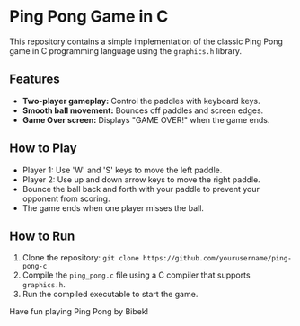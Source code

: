 # Ping Pong Game in C

This repository contains a simple implementation of the classic Ping Pong game in C programming language using the `graphics.h` library.

## Features

- **Two-player gameplay:** Control the paddles with keyboard keys.
- **Smooth ball movement:** Bounces off paddles and screen edges.
- **Game Over screen:** Displays "GAME OVER!" when the game ends.

## How to Play

- Player 1: Use 'W' and 'S' keys to move the left paddle.
- Player 2: Use up and down arrow keys to move the right paddle.
- Bounce the ball back and forth with your paddle to prevent your opponent from scoring.
- The game ends when one player misses the ball.

## How to Run

1. Clone the repository: `git clone https://github.com/yourusername/ping-pong-c`
2. Compile the `ping_pong.c` file using a C compiler that supports `graphics.h`.
3. Run the compiled executable to start the game.

Have fun playing Ping Pong by Bibek!
